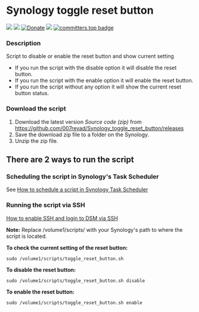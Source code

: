 # Synology toggle reset button

<a href="https://github.com/007revad/Synology_toggle_reset_button/releases"><img src="https://img.shields.io/github/release/007revad/Synology_toggle_reset_button.svg"></a>
<a href="https://hits.seeyoufarm.com"><img src="https://hits.seeyoufarm.com/api/count/incr/badge.svg?url=https%3A%2F%2Fgithub.com%2F007revad%2FSynology_toggle_reset_button&count_bg=%2379C83D&title_bg=%23555555&icon=&icon_color=%23E7E7E7&title=views&edge_flat=false"/></a>
[![Donate](https://img.shields.io/badge/Donate-PayPal-green.svg)](https://www.paypal.com/paypalme/007revad)
[![](https://img.shields.io/static/v1?label=Sponsor&message=%E2%9D%A4&logo=GitHub&color=%23fe8e86)](https://github.com/sponsors/007revad)
[![committers.top badge](https://user-badge.committers.top/australia/007revad.svg)](https://user-badge.committers.top/australia/007revad)
<!-- [![committers.top badge](https://user-badge.committers.top/australia_public/007revad.svg)](https://user-badge.committers.top/australia_public/007revad) -->
<!-- [![committers.top badge](https://user-badge.committers.top/australia_private/007revad.svg)](https://user-badge.committers.top/australia_private/007revad) -->
<!-- [![Github Releases](https://img.shields.io/github/downloads/007revad/synology_toggle_reset_button/total.svg)](https://github.com/007revad/Synology_toggle_reset_button/releases) -->

### Description

Script to disable or enable the reset button and show current setting

- If you run the script with the disable option it will disable the reset button.
- If you run the script with the enable option it will enable the reset button.
- If you run the script without any option it will show the current reset button status.

### Download the script

1. Download the latest version _Source code (zip)_ from https://github.com/007revad/Synology_toggle_reset_button/releases
2. Save the download zip file to a folder on the Synology.
3. Unzip the zip file.

## There are 2 ways to run the script

### Scheduling the script in Synology's Task Scheduler

See <a href=how_to_schedule.md/>How to schedule a script in Synology Task Scheduler</a>

### Running the script via SSH

[How to enable SSH and login to DSM via SSH](https://kb.synology.com/en-global/DSM/tutorial/How_to_login_to_DSM_with_root_permission_via_SSH_Telnet)

**Note:** Replace /volume1/scripts/ with your Synology's path to where the script is located.

**To check the current setting of the reset button:**
```
sudo /volume1/scripts/toggle_reset_button.sh
```

**To disable the reset button:**
```
sudo /volume1/scripts/toggle_reset_button.sh disable
```

**To enable the reset button:**
```
sudo /volume1/scripts/toggle_reset_button.sh enable
```

<br>

